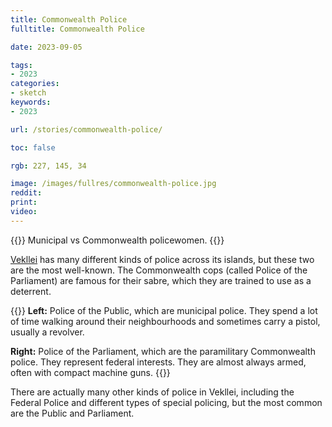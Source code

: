 ```yaml
---
title: Commonwealth Police
fulltitle: Commonwealth Police

date: 2023-09-05

tags:
- 2023
categories:
- sketch
keywords:
- 2023

url: /stories/commonwealth-police/

toc: false

rgb: 227, 145, 34

image: /images/fullres/commonwealth-police.jpg
reddit:
print:
video:
---
```

{{<hint caption>}}
Municipal vs Commonwealth policewomen.
{{</hint>}}

[<span class="fi fi-com"></span> Vekllei](/vekllei/) has many different kinds of police across its islands, but these two are the most well-known. The Commonwealth cops (called Police of the Parliament) are famous for their sabre, which they are trained to use as a deterrent.

{{<hint panel>}}
**Left:** Police of the Public, which are municipal police. They spend a lot of time walking around their neighbourhoods and sometimes carry a pistol, usually a revolver.

**Right:** Police of the Parliament, which are the paramilitary Commonwealth police. They represent federal interests. They are almost always armed, often with compact machine guns.
{{</hint>}}

There are actually many other kinds of police in Vekllei, including the Federal Police and different types of special policing, but the most common are the Public and Parliament.